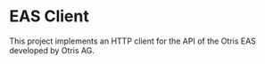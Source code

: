 # EAS Client

This project implements an HTTP client for the API of the Otris EAS developed
by Otris AG.
